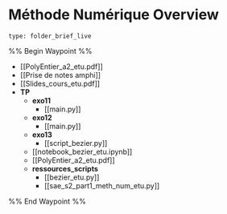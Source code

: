 # Méthode Numérique Overview
 
```ccard
type: folder_brief_live
```
 
%% Begin Waypoint %%
- [[PolyEntier_a2_etu.pdf]]
- [[Prise de notes amphi]]
- [[Slides_cours_etu.pdf]]
- **TP**
	- **exo11**
		- [[main.py]]
	- **exo12**
		- [[main.py]]
	- **exo13**
		- [[script_bezier.py]]
	- [[notebook_bezier_etu.ipynb]]
	- [[PolyEntier_a2_etu.pdf]]
	- **ressources_scripts**
		- [[bezier_etu.py]]
		- [[sae_s2_part1_meth_num_etu.py]]

%% End Waypoint %%